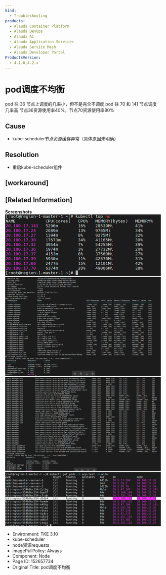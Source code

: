 ```yaml
---
kind:
  - Troubleshooting
products:
  - Alauda Container Platform
  - Alauda DevOps
  - Alauda AI
  - Alauda Application Services
  - Alauda Service Mesh
  - Alauda Developer Portal
ProductsVersion:
  - 4.1.0,4.2.x
---
```

<!-- A type of document that involves encountering a fault, diagnosing it, performing root cause analysis, and providing solutions. -->

# pod调度不均衡

pod 往 36 节点上调度的几率小，但不是完全不调度 pod 往 70 和 141 节点调度几率高 节点36资源使用率40%，节点70资源使用率80%

## Cause
- kube-scheduler节点资源缓存异常（具体原因未明确）

## Resolution
- 重启kube-scheduler组件

## [workaround]

## [Related Information]
**Screenshots**
![](assets/poddiao-du-bu-jun-heng/image2023-7-18_17-19-18.png)
![](assets/poddiao-du-bu-jun-heng/image2023-7-18_17-19-37.png)
![](assets/poddiao-du-bu-jun-heng/image2023-7-18_17-20-0.png)
![](assets/poddiao-du-bu-jun-heng/image2023-7-18_17-20-25.png)
- Environment: TKE 3.10
- kube-scheduler
- node资源requests
- imagePullPolicy: Always
- Component: Node
- Page ID: 152657734
- Original Title: pod调度不均衡
